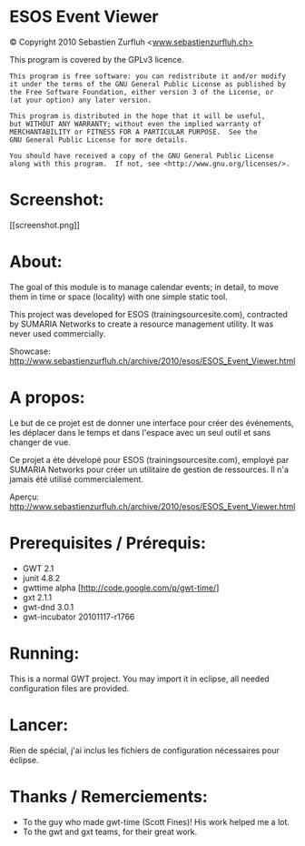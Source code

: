 ESOS Event Viewer
=================
© Copyright 2010 Sebastien Zurfluh <www.sebastienzurfluh.ch>

This program is covered by the GPLv3 licence.

    This program is free software: you can redistribute it and/or modify
    it under the terms of the GNU General Public License as published by
    the Free Software Foundation, either version 3 of the License, or
    (at your option) any later version.

    This program is distributed in the hope that it will be useful,
    but WITHOUT ANY WARRANTY; without even the implied warranty of
    MERCHANTABILITY or FITNESS FOR A PARTICULAR PURPOSE.  See the
    GNU General Public License for more details.

    You should have received a copy of the GNU General Public License
    along with this program.  If not, see <http://www.gnu.org/licenses/>.

Screenshot:
===========
[[screenshot.png]]

About:
====== 
The goal of this module is to manage calendar events; in detail, to move them
in time or space (locality) with one simple static tool.

This project was developed for ESOS (trainingsourcesite.com), contracted by
SUMARIA Networks to create a resource management utility.
It was never used commercially.

Showcase: http://www.sebastienzurfluh.ch/archive/2010/esos/ESOS_Event_Viewer.html

A propos:
=========

Le but de ce projet est de donner une interface pour créer des événements, 
les déplacer dans le temps et dans l'espace avec un seul outil et sans changer
de vue.

Ce projet a éte dévelopé pour ESOS (trainingsourcesite.com), employé par
SUMARIA Networks pour créer un utilitaire de gestion de ressources.
Il n'a jamais été utilisé commercialement.

Aperçu: http://www.sebastienzurfluh.ch/archive/2010/esos/ESOS_Event_Viewer.html


Prerequisites / Prérequis:
==========================
 + GWT 2.1
 + junit 4.8.2
 + gwttime alpha [http://code.google.com/p/gwt-time/]
 + gxt 2.1.1
 + gwt-dnd 3.0.1
 + gwt-incubator 20101117-r1766

Running:
========
This is a normal GWT project. You may import it in eclipse, all needed configuration files are provided.

Lancer:
=======
Rien de spécial, j'ai inclus les fichiers de configuration nécessaires pour éclipse.


Thanks / Remerciements:
=======================
 + To the guy who made gwt-time (Scott Fines)! His work helped me a lot.
 + To the gwt and gxt teams, for their great work.
 
